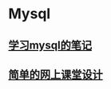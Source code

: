 # Mysql

## [学习mysql的笔记](https://github.com/wrail/Mysql/blob/master/MysqlNote)

## [简单的网上课堂设计](https://github.com/wrail/Mysql/blob/master/%E7%BD%91%E4%B8%8A%E8%AF%BE%E5%A0%82%E6%95%B0%E6%8D%AE%E5%BA%93%E7%9A%84%E7%AE%80%E5%8D%95%E8%AE%BE%E8%AE%A1)
